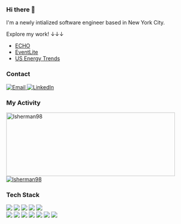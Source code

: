 ### Hi there 👋

I'm a newly intialized software engineer based in New York City. 


Explore my work! ↓↓↓
- [ECHO](https://echo-p48f.onrender.com/)
- [EventLite](https://eventlite-q3yt.onrender.com/)
- [US Energy Trends](https://lsherman98.github.io/American-Energy-Trends/)

### Contact
<div>
  <a href="mailto:levisherman98@gmail.com" target="_blank">
    <img src="https://img.shields.io/badge/Gmail-D14836?style=for-the-badge&logo=gmail&logoColor=white" alt="Email"/>
  </a>
  <a href="https://www.linkedin.com/in/lsherman98/" target="_blank">
    <img src="https://img.shields.io/badge/LinkedIn-0077B5?style=for-the-badge&logo=linkedin&logoColor=white" alt="LinkedIn"/>
  </a>
<!--    <a href="" target="_blank">
    <img src="https://img.shields.io/badge/website-000000?style=for-the-badge&logo=About.me&logoColor=white" alt="website"/>
  </a> -->
<!--   <a href="" target="_blank">
    <img src="https://img.shields.io/badge/Goodreads-372213?style=for-the-badge&logo=goodreads&logoColor=white" alt="goodreads"/>
  </a> -->
</div>

### My Activity
<div display="block">
  <a href="https://github.com/lsherman98">
    <img width=450 height=170 align="center" alt="lsherman98" src="https://github-readme-stats.vercel.app/api?username=lsherman98&theme=midnight-purple&show_icons=true&bg_color=0D1117&hide_border=true&count_private=true" />
  </a>
  <a href="https://github.com/lsherman98">
    <img align="center" alt="lsherman98" src="https://github-readme-stats.vercel.app/api/top-langs/?username=lsherman98&theme=midnight-purple&layout=compact&bg_color=0D1117&hide_border=true" />
  </a>
</div>

### Tech Stack
<div>
 <img src="https://img.shields.io/badge/JavaScript-F7DF1E?style=for-the-badge&logo=javascript&logoColor=black"/> <img src="https://img.shields.io/badge/React-20232A?style=for-the-badge&logo=react&logoColor=61DAFB"/> <img src="https://img.shields.io/badge/Ruby-CC342D?style=for-the-badge&logo=ruby&logoColor=white"/> <img src="https://img.shields.io/badge/Ruby_on_Rails-CC0000?style=for-the-badge&logo=ruby-on-rails&logoColor=white"/> <img  <img src="https://img.shields.io/badge/MongoDB-4EA94B?style=for-the-badge&logo=mongodb&logoColor=white"/>
 <br/>
<img src="https://img.shields.io/badge/CSS3-1572B6?style=for-the-badge&logo=css3&logoColor=white"/> <img src="https://img.shields.io/badge/Express.js-404D59?style=for-the-badge"/> <img src="https://img.shields.io/badge/Node.js-43853D?style=for-the-badge&logo=node.js&logoColor=white"/> <img src="https://img.shields.io/badge/Redux-593D88?style=for-the-badge&logo=redux&logoColor=white"/> <img src="https://img.shields.io/badge/PostgreSQL-316192?style=for-the-badge&logo=postgresql&logoColor=white"/> <img src="https://img.shields.io/badge/Amazon_AWS-FF9900?style=for-the-badge&logo=amazonaws&logoColor=white"/>
<!-- <img src="https://img.shields.io/badge/Linux-FCC624?style=for-the-badge&logo=linux&logoColor=black"/> -->
<img src="https://img.shields.io/badge/Python-3776AB?style=for-the-badge&logo=python&logoColor=white" />
</div>

<!--
**lsherman98/lsherman98** is a ✨ _special_ ✨ repository because its `README.md` (this file) appears on your GitHub profile.

Here are some ideas to get you started:

- 🔭 I’m currently working on ...
- 🌱 I’m currently learning ...
- 👯 I’m looking to collaborate on ...
- 🤔 I’m looking for help with ...
- 💬 Ask me about ...
- 📫 How to reach me: ...
- 😄 Pronouns: ...
- ⚡ Fun fact: ...
-->
